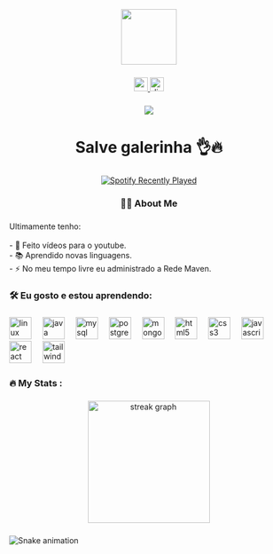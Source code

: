 <div align="center">
  <img height="100" src="https://media.discordapp.net/attachments/1118430652619034795/1137492608202063872/crackedcord-logo.png?width=418&height=418"  />
</div>

###

<div align="center">
  <a href="https://youtube.com/@perseu444" target="_blank">
    <img src="https://img.shields.io/static/v1?message=Youtube&logo=youtube&label=&color=FF0000&logoColor=white&labelColor=&style=for-the-badge" height="25" alt="youtube logo"  />
  </a>
  <a href="https://discord.gg/CkWJ5jvEv9" target="_blank">
    <img src="https://img.shields.io/static/v1?message=Discord&logo=discord&label=&color=7289DA&logoColor=white&labelColor=&style=for-the-badge" height="25" alt="discord logo"  />
  </a>
</div>

###

<div align="center">
  <img src="https://visitor-badge.laobi.icu/badge?page_id=Perseu444.Perseu444&"  />
</div>

###

<h1 align="center">Salve galerinha 👌🔥</h1>

###

<p align="center">
  <a href="https://spotify-recently-played-readme.vercel.app/api?user=31dobdnrbmgsd4p7noxn2z7nxvsa">
    <img src="https://spotify-recently-played-readme.vercel.app/api?user=31dobdnrbmgsd4p7noxn2z7nxvsa" alt="Spotify Recently Played">
  </a>
</p>

###

<h3 align="center">👩‍💻  About Me</h3>

###

<p align="left">Ultimamente tenho:<br><br>- 🔭 Feito vídeos para o youtube.<br>- 📚 Aprendido novas linguagens.<br>- ⚡ No meu tempo livre eu administrado a Rede Maven.</p>

###

<h3 align="left">🛠 Eu gosto e estou aprendendo:</h3>

###

<div align="left">
  <img src="https://cdn.jsdelivr.net/gh/devicons/devicon/icons/linux/linux-original.svg" height="40" alt="linux logo"  />
  <img width="12" />
  <img src="https://cdn.jsdelivr.net/gh/devicons/devicon/icons/java/java-original.svg" height="40" alt="java logo"  />
  <img width="12" />
  <img src="https://cdn.jsdelivr.net/gh/devicons/devicon/icons/mysql/mysql-original.svg" height="40" alt="mysql logo"  />
  <img width="12" />
  <img src="https://cdn.jsdelivr.net/gh/devicons/devicon/icons/postgresql/postgresql-original.svg" height="40" alt="postgresql logo"  />
  <img width="12" />
  <img src="https://cdn.jsdelivr.net/gh/devicons/devicon/icons/mongodb/mongodb-original.svg" height="40" alt="mongodb logo"  />
  <img width="12" />
  <img src="https://cdn.jsdelivr.net/gh/devicons/devicon/icons/html5/html5-original.svg" height="40" alt="html5 logo"  />
  <img width="12" />
  <img src="https://cdn.jsdelivr.net/gh/devicons/devicon/icons/css3/css3-original.svg" height="40" alt="css3 logo"  />
  <img width="12" />
  <img src="https://cdn.jsdelivr.net/gh/devicons/devicon/icons/javascript/javascript-original.svg" height="40" alt="javascript logo"  />
  <img width="12" />
  <img src="https://cdn.jsdelivr.net/gh/devicons/devicon/icons/react/react-original.svg" height="40" alt="react logo"  />
  <img width="12" />
  <img src="https://cdn.jsdelivr.net/gh/devicons/devicon/icons/tailwindcss/tailwindcss-plain.svg" height="40" alt="tailwindcss logo"  />
</div>

###

<h3 align="left">🔥   My Stats :</h3>

###

<div align="center">
  <img src="https://streak-stats.demolab.com?user=Perseu444&locale=en&mode=daily&theme=dark&hide_border=false&border_radius=5&order=3" height="220" alt="streak graph"  />
</div>

###

<img src="https://raw.githubusercontent.com/Perseu444/Perseu444/output/snake.svg" alt="Snake animation" />

###
